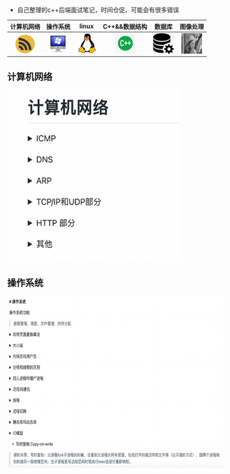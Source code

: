 # 

* 自己整理的c++后端面试笔记，时间仓促，可能会有很多错误

|                          计算机网络                          |                           操作系统                           |                            linux                             |                        C++&&数据结构                         |                            数据库                            |                           图像处理                           |
| :----------------------------------------------------------: | :----------------------------------------------------------: | :----------------------------------------------------------: | :----------------------------------------------------------: | :----------------------------------------------------------: | :----------------------------------------------------------: |
| <a href="%E8%AE%A1%E7%AE%97%E6%9C%BA%E7%BD%91%E7%BB%9C.md"><img src="image/network.png" height="48" width="48" ></a> | <a href="%E6%93%8D%E4%BD%9C%E7%B3%BB%E7%BB%9F.md"><img src="image/os.png" height="48" width="48" ></a> | <a href="linux.md"><img src="image/linux.jpeg" height="48" width="48" ></a> | <a href="c%2B%2B%E4%B8%8E%E6%95%B0%E6%8D%AE%E7%BB%93%E6%9E%84.md"><img src="image/c++.jpeg" height="48" width="48" ></a> | <a href="sql.md"><img src="image/db.jpeg" height="48" width="48" ></a> | <a href="%E5%9B%BE%E5%83%8F%E5%A4%84%E7%90%86.md"><img src="image/lena.gif" height="48" width="48" ></a> |

 

## 计算机网络

<img src="image/computer_network.png" height="400" width="400" ></a>

## 操作系统
<img src="image/operation_system.png" height="400" width="600" ></a>


